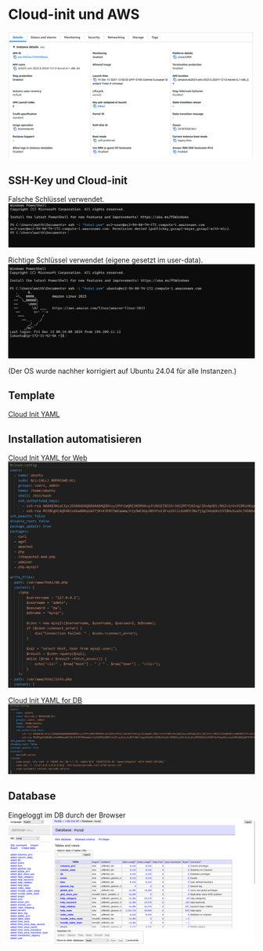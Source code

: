 # Cloud-init und AWS

![Instance details](<Screenshot 2024-12-13 130444.png>)

## SSH-Key und Cloud-init

Falsche Schlüssel verwendet.
![Login Fail](<Screenshot 2024-12-13 130712.png>)

Richtige Schlüssel verwendet (eigene gesetzt im user-data).
![Login Success](<Screenshot 2024-12-13 130629.png>)

(Der OS wurde nachher korrigiert auf Ubuntu 24.04 für alle Instanzen.)

## Template

[Cloud Init YAML](cloud-init.yaml)

## Installation automatisieren

[Cloud Init YAML for Web](cloud-init-web.yaml)<br>
![User Data Web Config](<Screenshot 2024-12-19 104525.png>)

[Cloud Init YAML for DB](cloud-init-db.yaml)
![User Data DB Config](<Screenshot 2024-12-19 103554.png>)

## Database

Eingeloggt im DB durch der Browser
![DB in Browser](<Screenshot 2024-12-19 105707.png>)
